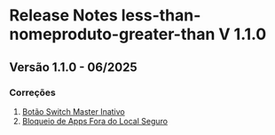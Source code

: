 # Release Notes less-than-nomeproduto-greater-than V 1.1.0

## **Versão 1.1.0 - 06/2025**


### **Correções**

1. [Botão Switch Master Inativo](Botão-Switch-Master-Inativo.md)
2. [Bloqueio de Apps Fora do Local Seguro](Bloqueio-De-Apps-Fora-Do-Local-Seguro.md)
